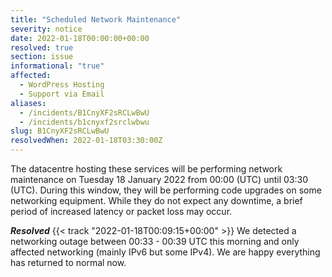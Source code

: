 ```yaml
---
title: "Scheduled Network Maintenance"
severity: notice
date: 2022-01-18T00:00:00+00:00
resolved: true
section: issue
informational: "true"
affected:
  - WordPress Hosting
  - Support via Email
aliases:
  - /incidents/B1CnyXF2sRCLwBwU
  - /incidents/b1cnyxf2srclwbwu
slug: B1CnyXF2sRCLwBwU
resolvedWhen: 2022-01-18T03:30:00Z
---
```

The datacentre hosting these services will be performing network maintenance on Tuesday 18 January 2022 from 00:00 (UTC) until 03:30 (UTC). During this window, they will be performing code upgrades on some networking equipment. While they do not expect any downtime, a brief period of increased latency or packet loss may occur. 

***Resolved*** {{< track "2022-01-18T00:09:15+00:00" >}}
We detected a networking outage between 00:33 - 00:39 UTC this morning and only affected networking (mainly IPv6 but some IPv4). We are happy everything has returned to normal now.


